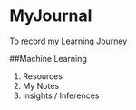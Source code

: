 # MyJournal
To record my Learning Journey

##Machine Learning
1. Resources
2. My Notes
3. Insights / Inferences

